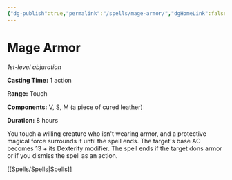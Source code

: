 ```yaml
---
{"dg-publish":true,"permalink":"/spells/mage-armor/","dgHomeLink":false,"dgPassFrontmatter":true}
---
```



# Mage Armor

*1st-level abjuration*

**Casting Time:** 1 action

**Range:** Touch

**Components:** V, S, M (a piece of cured leather)

**Duration:** 8 hours

You touch a willing creature who isn't wearing armor, and a protective magical force surrounds it until the spell ends. The target's base AC becomes 13 + its Dexterity modifier. The spell ends if the target dons armor or if you dismiss the spell as an action.


[[Spells/Spells|Spells]]